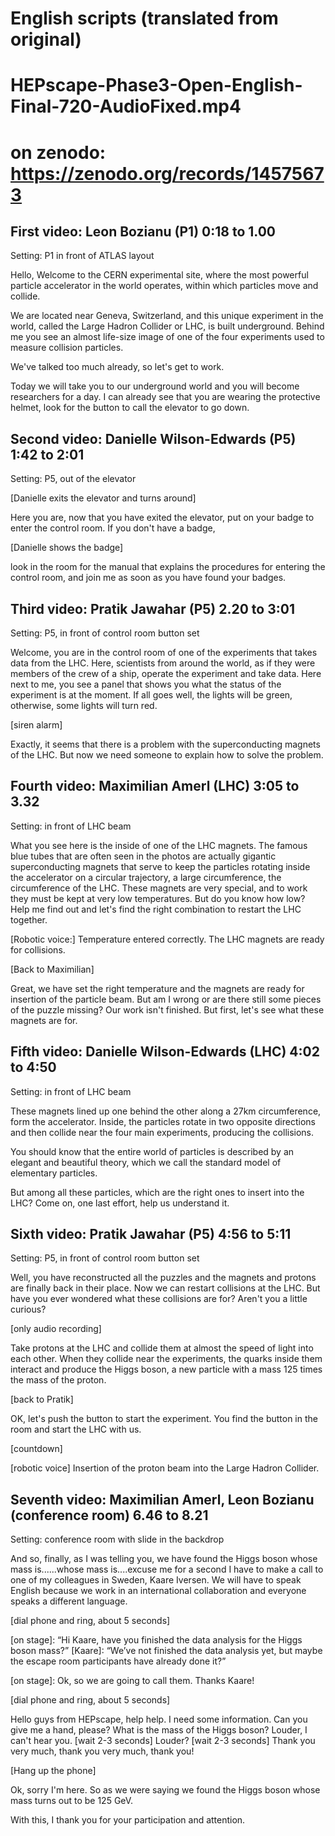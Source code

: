 English scripts (translated from original)
===

# HEPscape-Phase3-Open-English-Final-720-AudioFixed.mp4
# on zenodo: https://zenodo.org/records/14575673

## First video: Leon Bozianu (P1) 0:18 to 1.00

Setting: P1 in front of ATLAS layout

Hello, Welcome to the CERN experimental site, where the most powerful particle accelerator in the world operates, within which particles move and collide.

We are located near Geneva, Switzerland, and this unique experiment in the world, called the Large Hadron Collider or LHC, is built underground. Behind me you see an almost life-size image of one of the four experiments used to measure collision particles.

We've talked too much already, so let's get to work.

Today we will take you to our underground world and you will become researchers for a day. I can already see that you are wearing the protective helmet, look for the button to call the elevator to go down.

## Second video: Danielle Wilson-Edwards (P5) 1:42 to 2:01

Setting: P5, out of the elevator

[Danielle exits the elevator and turns around]

Here you are, now that you have exited the elevator, put on your badge to enter the control room. If you don't have a badge,

[Danielle shows the badge]

look in the room for the manual that explains the procedures for entering the control room, and join me as soon as you have found your badges.

## Third video: Pratik Jawahar (P5) 2.20 to 3:01

Setting: P5, in front of control room button set

Welcome, you are in the control room of one of the experiments that takes data from the LHC. Here, scientists from around the world, as if they were members of the crew of a ship, operate the experiment and take data. Here next to me, you see a panel that shows you what the status of the experiment is at the moment. If all goes well, the lights will be green, otherwise, some lights will turn red.

[siren alarm]

Exactly, it seems that there is a problem with the superconducting magnets of the LHC. But now we need someone to explain how to solve the problem.

## Fourth video: Maximilian Amerl (LHC) 3:05 to 3.32

Setting: in front of LHC beam

What you see here is the inside of one of the LHC magnets. The famous blue tubes that are often seen in the photos are actually gigantic superconducting magnets that serve to keep the particles rotating inside the accelerator on a circular trajectory, a large circumference, the circumference of the LHC. These magnets are very special, and to work they must be kept at very low temperatures. But do you know how low? Help me find out and let's find the right combination to restart the LHC together.

[Robotic voice:]
Temperature entered correctly. The LHC magnets are ready for collisions.

[Back to Maximilian]

Great, we have set the right temperature and the magnets are ready for insertion of the particle beam. But am I wrong or are there still some pieces of the puzzle missing? Our work isn't finished. But first, let's see what these magnets are for.

## Fifth video: Danielle Wilson-Edwards (LHC) 4:02 to 4:50

Setting: in front of LHC beam

These magnets lined up one behind the other along a 27km circumference, form the accelerator. Inside, the particles rotate in two opposite directions and then collide near the four main experiments, producing the collisions.

You should know that the entire world of particles is described by an elegant and beautiful theory, which we call the standard model of elementary particles.

But among all these particles, which are the right ones to insert into the LHC? Come on, one last effort, help us understand it.

## Sixth video: Pratik Jawahar (P5) 4:56 to 5:11

Setting: P5, in front of control room button set

Well, you have reconstructed all the puzzles and the magnets and protons are finally back in their place. Now we can restart collisions at the LHC.
But have you ever wondered what these collisions are for? Aren't you a little curious?

[only audio recording]

Take protons at the LHC and collide them at almost the speed of light into each other. When they collide near the experiments, the quarks inside them interact and produce the Higgs boson, a new particle with a mass 125 times the mass of the proton.

[back to Pratik]

OK, let's push the button to start the experiment. You find the button in the room and start the LHC with us.

[countdown]

[robotic voice] Insertion of the proton beam into the Large Hadron Collider.

## Seventh video: Maximilian Amerl, Leon Bozianu (conference room) 6.46 to 8.21

Setting: conference room with slide in the backdrop

And so, finally, as I was telling you, we have found the Higgs boson whose mass is......whose mass is....excuse me for a second I have to make a call to one of my colleagues in Sweden, Kaare Iversen. We will have to speak English because we work in an international collaboration and everyone speaks a different language.  

[dial phone and ring, about 5 seconds]

[on stage]: “Hi Kaare, have you finished the data analysis for the Higgs boson mass?”
[Kaare]: “We’ve not finished the data analysis yet, but maybe the escape room participants have already done it?” 

[on stage]: Ok, so we are going to call them. Thanks Kaare! 

[dial phone and ring, about 5 seconds]

Hello guys from HEPscape, help help.
I need some information.
Can you give me a hand, please? What is the mass of the Higgs boson?
Louder, I can't hear you. [wait 2-3 seconds]
Louder? [wait 2-3 seconds]
Thank you very much, thank you very much, thank you!

[Hang up the phone]

Ok, sorry I'm here. So as we were saying we found the Higgs boson whose mass turns out to be 125 GeV.

With this, I thank you for your participation and attention.
